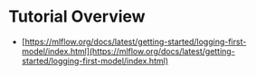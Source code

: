# Tutorial Overview

* [https://mlflow.org/docs/latest/getting-started/logging-first-model/index.html](https://mlflow.org/docs/latest/getting-started/logging-first-model/index.html)

